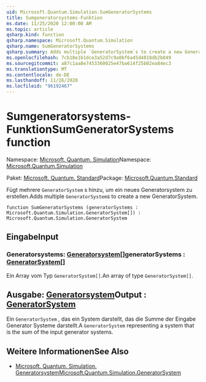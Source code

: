 ```yaml
---
uid: Microsoft.Quantum.Simulation.SumGeneratorSystems
title: Sumgeneratorsystems-Funktion
ms.date: 11/25/2020 12:00:00 AM
ms.topic: article
qsharp.kind: function
qsharp.namespace: Microsoft.Quantum.Simulation
qsharp.name: SumGeneratorSystems
qsharp.summary: Adds multiple `GeneratorSystem`s to create a new GeneratorSystem.
ms.openlocfilehash: 7cb18e161dce3a52d7c9a0bf6a45d4818db2b849
ms.sourcegitcommit: a87c1aa8e7453360025e47ba614f25b02ea84ec3
ms.translationtype: MT
ms.contentlocale: de-DE
ms.lasthandoff: 11/26/2020
ms.locfileid: "96192467"
---
```

# <a name="sumgeneratorsystems-function"></a><span data-ttu-id="d263f-102">Sumgeneratorsystems-Funktion</span><span class="sxs-lookup"><span data-stu-id="d263f-102">SumGeneratorSystems function</span></span>

<span data-ttu-id="d263f-103">Namespace: [Microsoft. Quantum. Simulation](xref:Microsoft.Quantum.Simulation)</span><span class="sxs-lookup"><span data-stu-id="d263f-103">Namespace: [Microsoft.Quantum.Simulation](xref:Microsoft.Quantum.Simulation)</span></span>

<span data-ttu-id="d263f-104">Paket: [Microsoft. Quantum. Standard](https://nuget.org/packages/Microsoft.Quantum.Standard)</span><span class="sxs-lookup"><span data-stu-id="d263f-104">Package: [Microsoft.Quantum.Standard](https://nuget.org/packages/Microsoft.Quantum.Standard)</span></span>


<span data-ttu-id="d263f-105">Fügt mehrere `GeneratorSystem` s hinzu, um ein neues Generatorsystem zu erstellen.</span><span class="sxs-lookup"><span data-stu-id="d263f-105">Adds multiple `GeneratorSystem`s to create a new GeneratorSystem.</span></span>

```qsharp
function SumGeneratorSystems (generatorSystems : Microsoft.Quantum.Simulation.GeneratorSystem[]) : Microsoft.Quantum.Simulation.GeneratorSystem
```


## <a name="input"></a><span data-ttu-id="d263f-106">Eingabe</span><span class="sxs-lookup"><span data-stu-id="d263f-106">Input</span></span>

### <a name="generatorsystems--generatorsystem"></a><span data-ttu-id="d263f-107">Generatorsystems: [Generatorsystem](xref:Microsoft.Quantum.Simulation.GeneratorSystem)[]</span><span class="sxs-lookup"><span data-stu-id="d263f-107">generatorSystems : [GeneratorSystem](xref:Microsoft.Quantum.Simulation.GeneratorSystem)[]</span></span>

<span data-ttu-id="d263f-108">Ein Array vom Typ `GeneratorSystem[]`.</span><span class="sxs-lookup"><span data-stu-id="d263f-108">An array of type `GeneratorSystem[]`.</span></span>



## <a name="output--generatorsystem"></a><span data-ttu-id="d263f-109">Ausgabe: [Generatorsystem](xref:Microsoft.Quantum.Simulation.GeneratorSystem)</span><span class="sxs-lookup"><span data-stu-id="d263f-109">Output : [GeneratorSystem](xref:Microsoft.Quantum.Simulation.GeneratorSystem)</span></span>

<span data-ttu-id="d263f-110">Ein `GeneratorSystem` , das ein System darstellt, das die Summe der Eingabe Generator Systeme darstellt.</span><span class="sxs-lookup"><span data-stu-id="d263f-110">A `GeneratorSystem` representing a system that is the sum of the input generator systems.</span></span>

## <a name="see-also"></a><span data-ttu-id="d263f-111">Weitere Informationen</span><span class="sxs-lookup"><span data-stu-id="d263f-111">See Also</span></span>

- [<span data-ttu-id="d263f-112">Microsoft. Quantum. Simulation. Generatorsystem</span><span class="sxs-lookup"><span data-stu-id="d263f-112">Microsoft.Quantum.Simulation.GeneratorSystem</span></span>](xref:Microsoft.Quantum.Simulation.GeneratorSystem)